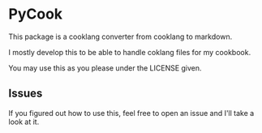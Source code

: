 # PyCook

This package is a cooklang converter from cooklang to markdown.

I mostly develop this to be able to handle coklang files for my cookbook. 

You may use this as you please under the LICENSE given. 

## Issues

If you figured out how to use this, feel free to open an issue and I'll take a look at it.

